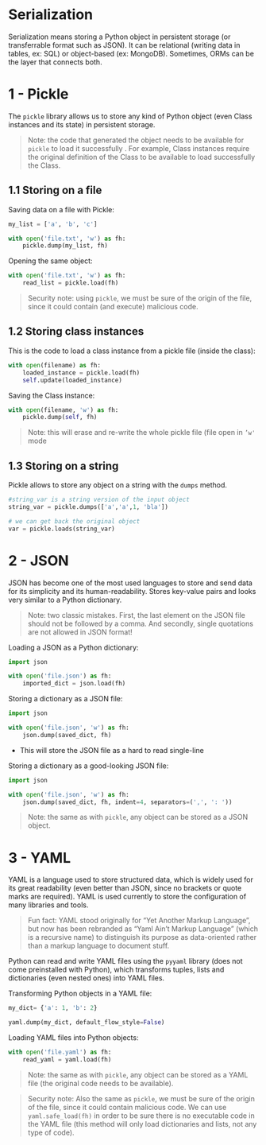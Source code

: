 # Serialization

Serialization means storing a Python object in persistent storage (or transferrable format such as JSON). It can be relational (writing data in tables, ex: SQL) or object-based (ex: MongoDB). Sometimes, ORMs can be the layer that connects both.

# 1 - Pickle

The `pickle` library allows us to store any kind of Python object (even Class instances and its state) in persistent storage.

> Note: the code that generated the object needs to be available for `pickle` to load it successfully . For example, Class instances require the original definition of the Class to be available to load successfully the Class.

## 1.1 Storing on a file

Saving data on a file with Pickle:

```python
my_list = ['a', 'b', 'c']

with open('file.txt', 'w') as fh:
	pickle.dump(my_list, fh)
```

Opening the same object:

```python
with open('file.txt', 'w') as fh:
	read_list = pickle.load(fh)
```

> Security note: using `pickle`, we must be sure of the origin of the file, since it could contain (and execute) malicious code.

## 1.2 Storing class instances

This is the code to load a class instance from a pickle file (inside the class):

```python
with open(filename) as fh:
	loaded_instance = pickle.load(fh)
	self.update(loaded_instance)
```

Saving the Class instance:

```python
with open(filename, 'w') as fh:
	pickle.dump(self, fh)
```

> Note: this will erase and re-write the whole pickle file (file open in `’w'` mode

## 1.3 Storing on a string

Pickle allows to store any object on a string with the `dumps` method.

```python
#string_var is a string version of the input object
string_var = pickle.dumps(['a','a',1, 'bla'])

# we can get back the original object
var = pickle.loads(string_var)
```

# 2 - JSON

JSON has become one of the most used languages to store and send data for its simplicity and its human-readability. Stores key-value pairs and looks very similar to a Python dictionary.

> Note: two classic mistakes. First, the last element on the JSON file should not be followed by a comma. And secondly, single quotations are not allowed in JSON format!

Loading a JSON as a Python dictionary:

```python
import json

with open('file.json') as fh:
	imported_dict = json.load(fh)
```

Storing a dictionary as a JSON file:

```python
import json

with open('file.json', 'w') as fh:
	json.dump(saved_dict, fh)
```

- This will store the JSON file as a hard to read single-line

Storing a dictionary as a good-looking JSON file:

```python
import json

with open('file.json', 'w') as fh:
	json.dump(saved_dict, fh, indent=4, separators=(',', ': '))
```

> Note: the same as with `pickle`, any object can be stored as a JSON object.

# 3 - YAML

YAML is a language used to store structured data, which is widely used for its great readability (even better than JSON, since no brackets or quote marks are required). YAML is used currently to store the configuration of many libraries and tools.

> Fun fact: YAML stood originally for “Yet Another Markup Language”, but now has been rebranded as “Yaml Ain’t Markup Language” (which is a recursive name) to distinguish its purpose as data-oriented rather than a markup language to document stuff.

Python can read and write YAML files using the `pyyaml` library (does not come preinstalled with Python), which transforms tuples, lists and dictionaries (even nested ones) into YAML files.

Transforming Python objects in a YAML file:

```python
my_dict= {'a': 1, 'b': 2}

yaml.dump(my_dict, default_flow_style=False)
```

Loading YAML files into Python objects:

```python
with open('file.yaml') as fh:
	read_yaml = yaml.load(fh)
```

> Note: the same as with `pickle`, any object can be stored as a YAML file (the original code needs to be available).

> Security note: Also the same as `pickle`, we must be sure of the origin of the file, since it could contain malicious code. We can use `yaml.safe_load(fh)` in order to be sure there is no executable code in the YAML file (this method will only load dictionaries and lists, not any type of code).
